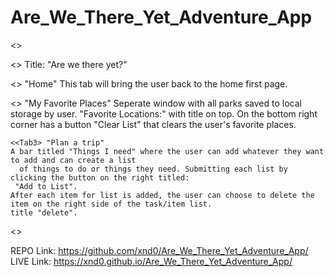 # Are_We_There_Yet_Adventure_App

<<Top of page>>
  
  <<Top Header>>
Title: "Are we there yet?"
  
   <<Tab1>> "Home"
      This tab will bring the user back to the home first page.
  
   <<Tab2>> "My Favorite Places"
      Seperate window with all parks saved to local storage by user. "Favorite Locations:" with title on top.
      On the bottom right corner has a button "Clear List" that clears the user's favorite places.
  
    <<Tab3> "Plan a trip"
    A bar titled "Things I need" where the user can add whatever they want to add and can create a list
      of things to do or things they need. Submitting each list by clicking the button on the right titled:
     "Add to List".
    After each item for list is added, the user can choose to delete the item on the right side of the task/item list.
    title "delete".
  <<End of Header>>

  

REPO Link:
https://github.com/xnd0/Are_We_There_Yet_Adventure_App/
LIVE Link:
https://xnd0.github.io/Are_We_There_Yet_Adventure_App/
